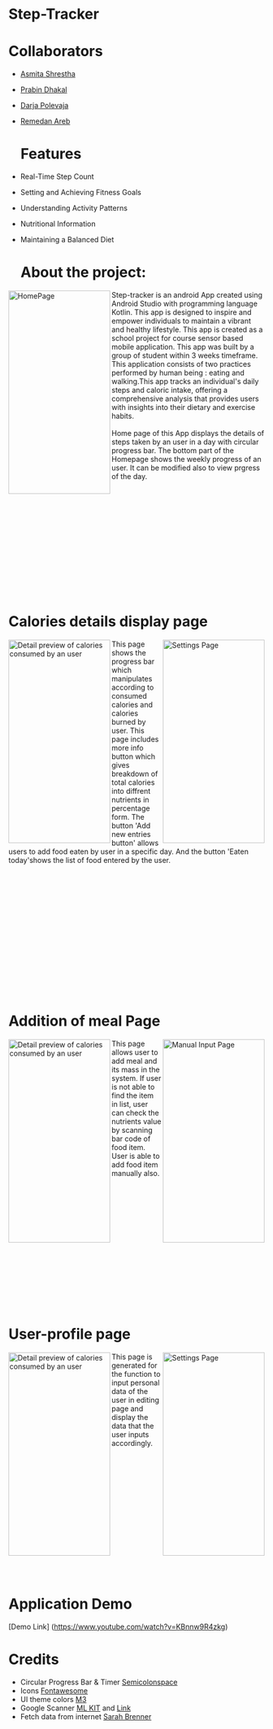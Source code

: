 # Step-Tracker
# Collaborators
- [Asmita Shrestha](https://github.com/asmita143)
- [Prabin Dhakal](https://github.com/Prabin1500)
- [Darja Polevaja](https://github.com/darjapo)
- [Remedan Areb](https://github.com/Reme-Dire)
  <br>

  # Features

- Real-Time Step Count
- Setting and Achieving Fitness Goals
- Understanding Activity Patterns
- Nutritional Information
- Maintaining a Balanced Diet

  # About the project:
<img src="https://users.metropolia.fi/~asmitas/readmeImages/Homepage.jpg" width="200" height="400" alt="HomePage"
  title="Home Page"
  align="left"/>

 Step-tracker is an android App created using Android Studio with programming language Kotlin. This app is designed to inspire and empower individuals to maintain a vibrant and healthy lifestyle. This app is created as a school project for course sensor based mobile application. This app was built by a group of student within 3 weeks timeframe. This application consists of two practices performed by human being : eating and walking.This  app  tracks an individual's daily steps and caloric intake, offering a comprehensive analysis that provides users with  insights into their dietary and exercise habits.
 <br>
 <br>
 Home page of this App displays the details of steps taken by an user in a day with circular progress bar. The bottom part of the Homepage shows the weekly progress of an user. It can be modified also to view prgress of the day. 
 <br /> <br />
<br /> <br />
<br /> <br />
<br /> <br />
<br /> <br />
<br /> <br />
<br /> <br />

 # Calories details display page

<img src="https://users.metropolia.fi/~asmitas/readmeImages/graph1.jpg" width="200" height="400" alt="Detail preview of calories consumed by an user"
  title="CaloriesDetail"
  align="left"/>
   <img src="https://users.metropolia.fi/~asmitas/readmeImages/orange.png" width="200" height="400" alt="Settings Page" align = "right"
  title="Nutrients value per item"/>
  
This page shows the progress bar which manipulates according to consumed calories and calories burned by user. This page includes more info button which gives breakdown of total calories into diffrent nutrients in percentage form. The button 'Add new entries button' allows users to add food eaten by user in a specific day. And the button 'Eaten today'shows the list of food entered by the user.



<br /> <br />
<br /> <br />
<br /> <br />
<br /> <br />
<br /> <br />
<br /> <br />
<br /> <br />


# Addition of meal Page
<img src="https://users.metropolia.fi/~asmitas/readmeImages/addmeal.png" width="200" height="400" alt="Detail preview of calories consumed by an user"
  title="CaloriesDetail"
  align="left"/>
  <img src="https://users.metropolia.fi/~asmitas/readmeImages/manualInput.jpg" width="200" height="400" alt="Manual Input Page"
  align = "right"
  title="Settings Page"/>
  
This page allows user to add meal and its mass in the system. If user is not able to find the item in list, user can check the nutrients value by scanning bar code of food item. User is able to add food item manually also.


<br /> <br />
<br /> <br />
<br /> <br />
<br /> <br />
<br /> <br />
<br /> <br />
<br /> <br />

# User-profile page
<img src="https://users.metropolia.fi/~asmitas/readmeImages/editProfile.jpg" width="200" height="400" alt="Detail preview of calories consumed by an user"
  title="Edit profile page"
  align="left"/>
  <img src="https://users.metropolia.fi/~asmitas/readmeImages/displayProfile.jpg" width="200" height="400" alt="Settings Page" align = "right"
  title="Display profile page"/>
  
This page is generated for the function to input personal data of the user in editing page and display the data that the user inputs accordingly.

<br /> <br />
<br /> <br />
<br /> <br />
<br /> <br />
<br /> <br />
<br /> <br />
<br /> <br />

# Application Demo
[Demo Link] (https://www.youtube.com/watch?v=KBnnw9R4zkg)

# Credits
- Circular Progress Bar & Timer [Semicolonspace](https://semicolonspace.com/circular-progressbar-android-compose/?fbclid=IwAR3J1-nZMu2iZVIoTWLBAWlNX7UG_A6HtBRDwnLJWG4xFG4eQCpT9RecqWI)
- Icons [Fontawesome](https://fontawesome.com/)
- UI theme colors [M3](https://m3.material.io/)
- Google Scanner [ML KIT](https://developers.google.com/ml-kit/vision/barcode-scanning/code-scanner?fbclid=IwAR1gssS_ZPFf12DlAiAVxX8VX00mmed1qBjUTQaKeT33tjeTgWAageI0gSs) and [Link](https://www.youtube.com/watch?v=keiuMUX1k0k)
- Fetch data from internet [Sarah Brenner](https://l.facebook.com/l.php?u=https%3A%2F%2Fwww.youtube.com%2Fwatch%3Fv%3DcAJChWxHvuc%26list%3DPLzxawGXQRFsyVnwtFGoLlwdPr039g6WLe%26index%3D2%26fbclid%3DIwAR1hDRbId4A3X_pxHv34KsVw34rHDf8R1lrqfAMr-sZWBpDAXIcjMteLjfk&h=AT3rAfuHBl9BWz6C1Sr6unx2mCOA4Ih-oV9eBy5L_leU24qf-GgLYpaAZLLFIbtuUOP4aKJXxOMlucoUNnOvFVz8oQLiPssvPybQxS_g--MG_Q-O8UQfKYJqNO3dfb09UhaTIA)




